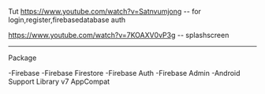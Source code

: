 Tut
https://www.youtube.com/watch?v=Satnvumjong -- for login,register,firebasedatabase auth

https://www.youtube.com/watch?v=7KOAXV0vP3g -- splashscreen

-------------------------------------------------------------------------------------------

Package 

-Firebase
-Firebase Firestore
-Firebase Auth
-Firebase Admin
-Android Support Library v7 AppCompat
